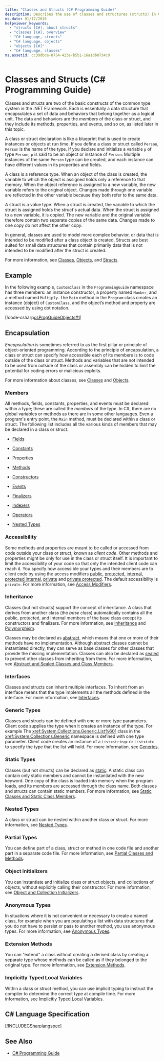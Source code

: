 ```yaml
---
title: "Classes and Structs (C# Programming Guide)"
description: Describes the use of classes and structures (structs) in C#.
ms.date: 01/17/2016
helpviewer_keywords: 
  - "structs [C#], about structs"
  - "classes [C#], overview"
  - "C# language, structs"
  - "C# language, objects"
  - "objects [C#]"
  - "C# language, classes"
ms.assetid: cc39dbda-8754-423e-b5b1-16a1db0734c0
---
```

# Classes and Structs (C# Programming Guide)
Classes and structs are two of the basic constructs of the common type system in the .NET Framework. Each is essentially a data structure that encapsulates a set of data and behaviors that belong together as a logical unit. The data and behaviors are the *members* of the class or struct, and they include its methods, properties, and events, and so on, as listed later in this topic.  
  
 A class or struct declaration is like a blueprint that is used to create instances or objects at run time. If you define a class or struct called `Person`, `Person` is the name of the type. If you declare and initialize a variable `p` of type `Person`, `p` is said to be an object or instance of `Person`. Multiple instances of the same `Person` type can be created, and each instance can have different values in its properties and fields.  
  
 A class is a reference type. When an object of the class is created, the variable to which the object is assigned holds only a reference to that memory. When the object reference is assigned to a new variable, the new variable refers to the original object. Changes made through one variable are reflected in the other variable because they both refer to the same data.  
  
 A struct is a value type. When a struct is created, the variable to which the struct is assigned holds the struct's actual data. When the struct is assigned to a new variable, it is copied. The new variable and the original variable therefore contain two separate copies of the same data. Changes made to one copy do not affect the other copy.  
  
 In general, classes are used to model more complex behavior, or data that is intended to be modified after a class object is created. Structs are best suited for small data structures that contain primarily data that is not intended to be modified after the struct is created.  
  
 For more information, see [Classes](../../../csharp/programming-guide/classes-and-structs/classes.md), [Objects](../../../csharp/programming-guide/classes-and-structs/objects.md), and [Structs](../../../csharp/programming-guide/classes-and-structs/structs.md).  
  
## Example  
 In the following example, `CustomClass` in the `ProgrammingGuide` namespace has three members: an instance constructor, a property named `Number`, and a method named `Multiply`. The `Main` method in the `Program` class creates an instance (object) of `CustomClass`, and the object’s method and property are accessed by using dot notation.
  
 [!code-csharp[csProgGuideObjects#1](../../../../samples/snippets/csharp/programming-guide/classes-and-structs/class1.cs#1)]  
  
## Encapsulation  
 *Encapsulation* is sometimes referred to as the first pillar or principle of object-oriented programming. According to the principle of encapsulation, a class or struct can specify how accessible each of its members is to code outside of the class or struct. Methods and variables that are not intended to be used from outside of the class or assembly can be hidden to limit the potential for coding errors or malicious exploits.  
  
 For more information about classes, see [Classes](../../../csharp/programming-guide/classes-and-structs/classes.md) and [Objects](../../../csharp/programming-guide/classes-and-structs/objects.md).  
  
### Members  
 All methods, fields, constants, properties, and events must be declared within a type; these are called the *members* of the type. In C#, there are no global variables or methods as there are in some other languages. Even a program's entry point, the `Main` method, must be declared within a class or struct. The following list includes all the various kinds of members that may be declared in a class or struct.  
  
-   [Fields](../../../csharp/programming-guide/classes-and-structs/fields.md)  
  
-   [Constants](../../../csharp/programming-guide/classes-and-structs/constants.md)  
  
-   [Properties](../../../csharp/programming-guide/classes-and-structs/properties.md)  
  
-   [Methods](../../../csharp/programming-guide/classes-and-structs/methods.md)  
  
-   [Constructors](../../../csharp/programming-guide/classes-and-structs/constructors.md)  
  
-   [Events](../../../csharp/programming-guide/events/index.md)  
  
-   [Finalizers](../../../csharp/programming-guide/classes-and-structs/destructors.md)  
  
-   [Indexers](../../../csharp/programming-guide/indexers/index.md)  
  
-   [Operators](../../../csharp/programming-guide/statements-expressions-operators/operators.md)  
  
-   [Nested Types](../../../csharp/programming-guide/classes-and-structs/nested-types.md)  
  
### Accessibility  
 Some methods and properties are meant to be called or accessed from code outside your class or struct, known as *client code*. Other methods and properties might be only for use in the class or struct itself. It is important to limit the accessibility of your code so that only the intended client code can reach it. You specify how accessible your types and their members are to client code by using the access modifiers [public](../../../csharp/language-reference/keywords/public.md), [protected](../../../csharp/language-reference/keywords/protected.md), [internal](../../../csharp/language-reference/keywords/internal.md), [protected internal](../../../csharp/language-reference/keywords/protected-internal.md), [private](../../../csharp/language-reference/keywords/private.md) and [private protected](../../../csharp/language-reference/keywords/private-protected.md). The default accessibility is `private`. For more information, see [Access Modifiers](../../../csharp/programming-guide/classes-and-structs/access-modifiers.md).  
  
### Inheritance  
 Classes (but not structs) support the concept of inheritance. A class that derives from another class (the *base class*) automatically contains all the public, protected, and internal members of the base class except its constructors and finalizers. For more information, see [Inheritance](../../../csharp/programming-guide/classes-and-structs/inheritance.md) and [Polymorphism](../../../csharp/programming-guide/classes-and-structs/polymorphism.md).  
  
 Classes may be declared as [abstract](../../../csharp/language-reference/keywords/abstract.md), which means that one or more of their methods have no implementation. Although abstract classes cannot be instantiated directly, they can serve as base classes for other classes that provide the missing implementation. Classes can also be declared as [sealed](../../../csharp/language-reference/keywords/sealed.md) to prevent other classes from inheriting from them. For more information, see [Abstract and Sealed Classes and Class Members](../../../csharp/programming-guide/classes-and-structs/abstract-and-sealed-classes-and-class-members.md).  
  
### Interfaces  
 Classes and structs can inherit multiple interfaces. To inherit from an interface means that the type implements all the methods defined in the interface. For more information, see [Interfaces](../../../csharp/programming-guide/interfaces/index.md).  
  
### Generic Types  
 Classes and structs can be defined with one or more type parameters. Client code supplies the type when it creates an instance of the type. For example The <xref:System.Collections.Generic.List%601> class in the <xref:System.Collections.Generic> namespace is defined with one type parameter. Client code creates an instance of a `List<string>` or `List<int>` to specify the type that the list will hold. For more information, see [Generics](../../../csharp/programming-guide/generics/index.md).  
  
### Static Types  
 Classes (but not structs) can be declared as [static](../../../csharp/language-reference/keywords/static.md). A static class can contain only static members and cannot be instantiated with the new keyword. One copy of the class is loaded into memory when the program loads, and its members are accessed through the class name. Both classes and structs can contain static members. For more information, see [Static Classes and Static Class Members](../../../csharp/programming-guide/classes-and-structs/static-classes-and-static-class-members.md).  
  
### Nested Types  
 A class or struct can be nested within another class or struct. For more information, see [Nested Types](../../../csharp/programming-guide/classes-and-structs/nested-types.md).  
  
### Partial Types  
 You can define part of a class, struct or method in one code file and another part in a separate code file. For more information, see [Partial Classes and Methods](../../../csharp/programming-guide/classes-and-structs/partial-classes-and-methods.md).  
  
### Object Initializers  
 You can instantiate and initialize class or struct objects, and collections of objects, without explicitly calling their constructor. For more information, see [Object and Collection Initializers](../../../csharp/programming-guide/classes-and-structs/object-and-collection-initializers.md).  
  
### Anonymous Types  
 In situations where it is not convenient or necessary to create a named class, for example when you are populating a list with data structures that you do not have to persist or pass to another method, you use anonymous types. For more information, see [Anonymous Types](../../../csharp/programming-guide/classes-and-structs/anonymous-types.md).  
  
### Extension Methods  
 You can "extend" a class without creating a derived class by creating a separate type whose methods can be called as if they belonged to the original type. For more information, see [Extension Methods](../../../csharp/programming-guide/classes-and-structs/extension-methods.md).  
  
### Implicitly Typed Local Variables  
 Within a class or struct method, you can use implicit typing to instruct the compiler to determine the correct type at compile time. For more information, see [Implicitly Typed Local Variables](../../../csharp/programming-guide/classes-and-structs/implicitly-typed-local-variables.md).  
  
## C# Language Specification  
 [!INCLUDE[CSharplangspec](~/includes/csharplangspec-md.md)]  
  
## See Also

- [C# Programming Guide](../../../csharp/programming-guide/index.md)
